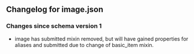 ## Changelog for image.json

### Changes since schema version 1

* image has submitted mixin removed, but will have gained properties for aliases and submitted due to change of basic_item mixin.
